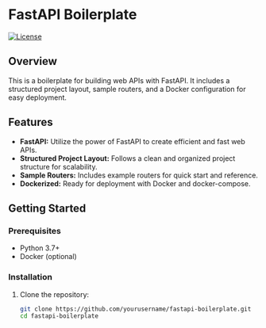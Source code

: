 # FastAPI Boilerplate

[![License](https://img.shields.io/badge/License-MIT-blue.svg)](https://opensource.org/licenses/MIT)

## Overview

This is a boilerplate for building web APIs with FastAPI. It includes a structured project layout, sample routers, and a Docker configuration for easy deployment.

## Features

-   **FastAPI:** Utilize the power of FastAPI to create efficient and fast web APIs.
-   **Structured Project Layout:** Follows a clean and organized project structure for scalability.
-   **Sample Routers:** Includes example routers for quick start and reference.
-   **Dockerized:** Ready for deployment with Docker and docker-compose.

## Getting Started

### Prerequisites

-   Python 3.7+
-   Docker (optional)

### Installation

1. Clone the repository:

    ```bash
    git clone https://github.com/yourusername/fastapi-boilerplate.git
    cd fastapi-boilerplate
    ```
